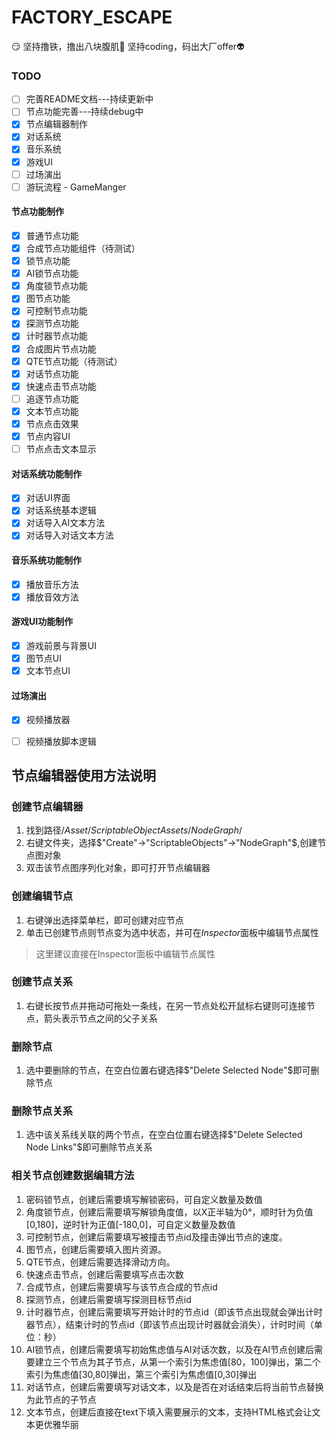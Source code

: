 # FACTORY_ESCAPE

:smirk:
坚持撸铁，撸出八块腹肌:muscle:
坚持coding，码出大厂offer:alien:

### TODO
- [ ] 完善README文档---持续更新中
- [ ] 节点功能完善---持续debug中
- [x] 节点编辑器制作
- [x] 对话系统
- [x] 音乐系统
- [x] 游戏UI
- [ ] 过场演出
- [ ] 游玩流程 - GameManger
#### 节点功能制作
- [x] 普通节点功能
- [x] 合成节点功能组件（待测试）
- [x] 锁节点功能
- [x] AI锁节点功能
- [x] 角度锁节点功能
- [x] 图节点功能
- [x] 可控制节点功能
- [x] 探测节点功能
- [x] 计时器节点功能
- [x] 合成图片节点功能
- [x] QTE节点功能（待测试）
- [x] 对话节点功能
- [x] 快速点击节点功能
- [ ] 追逐节点功能
- [x] 文本节点功能
- [x] 节点点击效果
- [x] 节点内容UI
- [ ] 节点点击文本显示
#### 对话系统功能制作
- [x] 对话UI界面
- [x] 对话系统基本逻辑
- [x] 对话导入AI文本方法
- [x] 对话导入对话文本方法
#### 音乐系统功能制作
- [x] 播放音乐方法
- [x] 播放音效方法
#### 游戏UI功能制作
- [x] 游戏前景与背景UI
- [x] 图节点UI
- [x] 文本节点UI
#### 过场演出
- [x] 视频播放器
- [ ] 视频播放脚本逻辑


## 节点编辑器使用方法说明

### 创建节点编辑器
1. 找到路径$/Asset/ScriptableObjectAssets/NodeGraph/$
2. 右键文件夹，选择$"Create"->"ScriptableObjects"->"NodeGraph"$,创建节点图对象
3. 双击该节点图序列化对象，即可打开节点编辑器

### 创建编辑节点
1. 右键弹出选择菜单栏，即可创建对应节点
2. 单击已创建节点则节点变为选中状态，并可在$Inspector$面板中编辑节点属性
> 这里建议直接在Inspector面板中编辑节点属性

### 创建节点关系
1. 右键长按节点并拖动可拖处一条线，在另一节点处松开鼠标右键则可连接节点，箭头表示节点之间的父子关系

### 删除节点
1. 选中要删除的节点，在空白位置右键选择$"Delete Selected Node"$即可删除节点

### 删除节点关系
1. 选中该关系线关联的两个节点，在空白位置右键选择$"Delete Selected Node Links"$即可删除节点关系

### 相关节点创建数据编辑方法
1. 密码锁节点，创建后需要填写解锁密码，可自定义数量及数值
2. 角度锁节点，创建后需要填写解锁角度值，以X正半轴为0°，顺时针为负值[0,180]，逆时针为正值[-180,0]，可自定义数量及数值
3. 可控制节点，创建后需要填写被撞击节点id及撞击弹出节点的速度。
4. 图节点，创建后需要填入图片资源。
5. QTE节点，创建后需要选择滑动方向。
6. 快速点击节点，创建后需要填写点击次数
7. 合成节点，创建后需要填写与该节点合成的节点id
8. 探测节点，创建后需要填写探测目标节点id
9. 计时器节点，创建后需要填写开始计时的节点id（即该节点出现就会弹出计时器节点），结束计时的节点id（即该节点出现计时器就会消失），计时时间（单位：秒）
10. AI锁节点，创建后需要填写初始焦虑值与AI对话次数，以及在AI节点创建后需要建立三个节点为其子节点，从第一个索引为焦虑值[80，100]弹出，第二个索引为焦虑值[30,80]弹出，第三个索引为焦虑值[0,30]弹出
11. 对话节点，创建后需要填写对话文本，以及是否在对话结束后将当前节点替换为此节点的子节点
12. 文本节点，创建后直接在text下填入需要展示的文本，支持HTML格式会让文本更优雅华丽